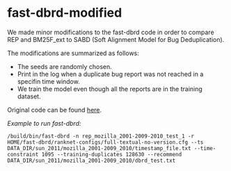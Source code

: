 # fast-dbrd-modified

We made minor modifications to the fast-dbrd code in order to compare REP and BM25F_ext to SABD (Soft Alignment Model for Bug Deduplication).

The modifications are  summarized as follows:
* The seeds are randomly chosen.
* Print in the log when a duplicate bug report was not reached in a specifin time window.
* We train the model even though all the reports are in the training dataset.


Original code can be found [here](https://chengniansun.bitbucket.io/projects/bug-report/fast-dbrd.tgz).


*Example to run fast-dbrd:*

	/build/bin/fast-dbrd -n rep_mozilla_2001-2009-2010_test_1 -r HOME/fast-dbrd/ranknet-configs/full-textual-no-version.cfg --ts DATA_DIR/sun_2011/mozilla_2001-2009_2010/timestamp_file.txt --time-constraint 1095 --training-duplicates 128630 --recommend DATA_DIR/sun_2011/mozilla_2001-2009_2010/dbrd_test.txt
